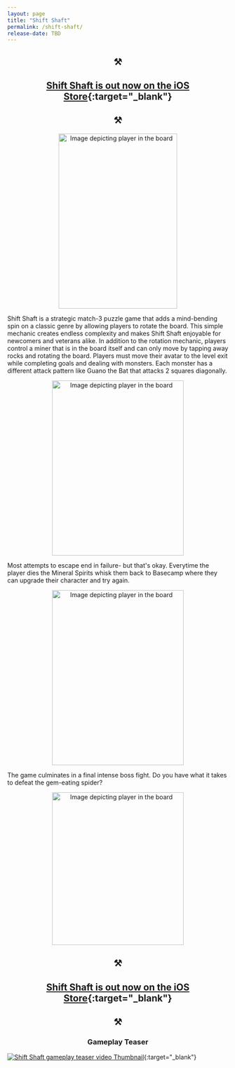 ```yaml
---
layout: page
title: "Shift Shaft"
permalink: /shift-shaft/
release-date: TBD
---
```

<style>
h1, h2, h3 {
   text-align: center;
}
</style>
## ⚒️
##  [Shift Shaft is out now on the iOS Store](https://apps.apple.com/us/app/shift-shaft/id1387207777){:target="_blank"}
## ⚒️

<p align="center">
<img src="./../images/this-is-you.png" width="270" height="399" alt="Image depicting player in the board"/>
</p>

Shift Shaft is a strategic match-3 puzzle game that adds a mind-bending spin on a classic genre by allowing players to rotate the board.  This simple mechanic creates endless complexity and makes Shift Shaft enjoyable for newcomers and veterans alike. In addition to the rotation mechanic, players control a miner that is in the board itself and can only move by tapping away rocks and rotating the board. Players must move their avatar to the level exit while completing goals and dealing with monsters.  Each monster has a different attack pattern like Guano the Bat that attacks 2 squares diagonally.

<p align="center">
<img src="./../images/guano.png" width="300" height="399" alt="Image depicting player in the board"/>
</p>

Most attempts to escape end in failure- but that's okay. Everytime the player dies the Mineral Spirits whisk them back to Basecamp where they can upgrade their character and try again.

<p align="center">
<img src="./../images/basecamp.png" width="300" height="399" alt="Image depicting player in the board"/>
</p>

The game culminates in a final intense boss fight.  Do you have what it takes to defeat the gem-eating spider?


<!-- 1080x1392 -->
<p align="center">
<img src="./../images/boss.png" width="300" height="348" alt="Image depicting player in the board"/>
</p>




## ⚒️
##  [Shift Shaft is out now on the iOS Store](https://apps.apple.com/us/app/shift-shaft/id1387207777){:target="_blank"}
## ⚒️


### Gameplay Teaser


[![Shift Shaft gameplay teaser video Thumbnail](./../images/press-kit/youtube-thumbnail-2.png)](https://youtu.be/79rk1NOY6t4 "Shift Shaft gameplay teaser video"){:target="_blank"}
